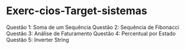 # Exerc-cios-Target-sistemas

Questão 1: Soma de um Sequência
Questão 2: Sequência de Fibonacci
Questão 3: Análise de Faturamento
Questão 4: Percentual por Estado
Questão 5: Inverter String
